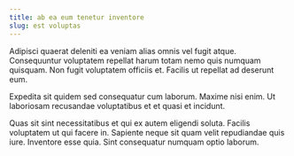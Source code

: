 ```yaml
---
title: ab ea eum tenetur inventore
slug: est voluptas
---
```


Adipisci quaerat deleniti ea veniam alias omnis vel fugit atque. Consequuntur voluptatem repellat harum totam nemo quis numquam quisquam. Non fugit voluptatem officiis et. Facilis ut repellat ad deserunt eum.

Expedita sit quidem sed consequatur cum laborum. Maxime nisi enim. Ut laboriosam recusandae voluptatibus et et quasi et incidunt.

Quas sit sint necessitatibus et qui ex autem eligendi soluta. Facilis voluptatem ut qui facere in. Sapiente neque sit quam velit repudiandae quis iure. Inventore esse quia. Sint consequatur numquam optio laborum.
